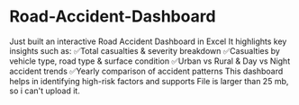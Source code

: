 # Road-Accident-Dashboard
Just built an interactive Road Accident Dashboard in Excel It highlights key insights such as: ✅Total casualties &amp; severity breakdown ✅Casualties by vehicle type, road type &amp; surface condition ✅Urban vs Rural &amp; Day vs Night accident trends ✅Yearly comparison of accident patterns  This dashboard helps in identifying high-risk factors and supports 
File is larger than 25 mb, so i can't upload it.
